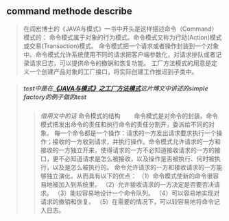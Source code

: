 
## command methode describe
>在阎宏博士的《JAVA与模式》一书中开头是这样描述命令（Command）模式的：
命令模式属于对象的行为模式。命令模式又称为行动(Action)模式或交易(Transaction)模式。
命令模式把一个请求或者操作封装到一个对象中。命令模式允许系统使用不同的请求把客户端参数化，对请求排队或者记录请求日志，可以提供命令的撤销和恢复功能。
工厂方法模式的用意是定义一个创建产品对象的工厂接口，将实际创建工作推迟到子类中。

>##### test中是在[《JAVA与模式》之工厂方法模式](http://www.cnblogs.com/java-my-life/archive/2012/03/25/2416227.html/)这片博文中讲述的simple factory的例子做的test
>>  *借用文中的话*
命令模式的结构
　　命令模式是对命令的封装。命令模式把发出命令的责任和执行命令的责任分割开，委派给不同的对象。
每一个命令都是一个操作：请求的一方发出请求要求执行一个操作；接收的一方收到请求，并执行操作。命令模式允许请求的一方和接收的一方独立开来，使得请求的一方不必知道接收请求的一方的接口，更不必知道请求是怎么被接收，以及操作是否被执行、何时被执行，以及是怎么被执行的。
命令允许请求的一方和接收请求的一方能够独立演化，从而具有以下的优点：
（1）命令模式使新的命令很容易地被加入到系统里。
（2）允许接收请求的一方决定是否要否决请求。
（3）能较容易地设计一个命令队列。
（4）可以容易地实现对请求的撤销和恢复。
（5）在需要的情况下，可以较容易地将命令记入日志。